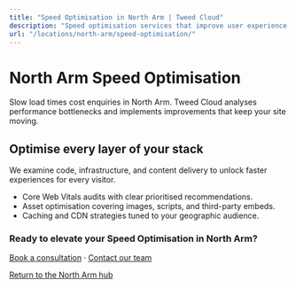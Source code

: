 ```yaml
---
title: "Speed Optimisation in North Arm | Tweed Cloud"
description: "Speed optimisation services that improve user experience for North Arm visitors."
url: "/locations/north-arm/speed-optimisation/"
---
```


# North Arm Speed Optimisation

Slow load times cost enquiries in North Arm. Tweed Cloud analyses performance bottlenecks and implements improvements that keep your site moving.

## Optimise every layer of your stack

We examine code, infrastructure, and content delivery to unlock faster experiences for every visitor.

- Core Web Vitals audits with clear prioritised recommendations.
- Asset optimisation covering images, scripts, and third-party embeds.
- Caching and CDN strategies tuned to your geographic audience.

### Ready to elevate your Speed Optimisation in North Arm?

[Book a consultation](/consultation/) · [Contact our team](/contact/)

[Return to the North Arm hub](/locations/north-arm/)
